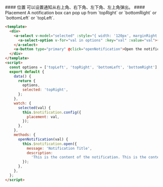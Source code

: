 <cn>
#### 位置
可以设置通知从右上角、右下角、左下角、左上角弹出。
</cn>

<us>
#### Placement
A notification box can pop up from `topRight` or `bottomRight` or `bottomLeft` or `topLeft`.
</us>

```html
<template>
  <div>
    <a-select v-model="selected" :style="{ width: '120px', marginRight: '10px' }">
      <a-select-option v-for="val in options" :key="val" :value="val">{{val}}</a-select-option>
    </a-select>
    <a-button type="primary" @click="openNotification">Open the notification box</a-button>
  </div>
</template>
<script>
  const options = ['topLeft', 'topRight', 'bottomLeft', 'bottomRight'];
  export default {
    data() {
      return {
        options,
        selected: 'topRight',
      };
    },
    watch: {
      selected(val) {
        this.$notification.config({
          placement: val,
        });
      },
    },
    methods: {
      openNotification(val) {
        this.$notification.open({
          message: 'Notification Title',
          description:
            'This is the content of the notification. This is the content of the notification. This is the content of the notification.',
        });
      },
    },
  };
</script>
```
